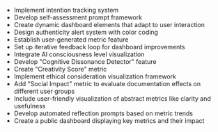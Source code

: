 - Implement intention tracking system
- Develop self-assessment prompt framework
- Create dynamic dashboard elements that adapt to user interaction
- Design authenticity alert system with color coding
- Establish user-generated metric feature
- Set up iterative feedback loop for dashboard improvements
- Integrate AI consciousness level visualization
- Develop "Cognitive Dissonance Detector" feature
- Create "Creativity Score" metric
- Implement ethical consideration visualization framework
- Add "Social Impact" metric to evaluate documentation effects on different user groups
- Include user-friendly visualization of abstract metrics like clarity and usefulness
- Develop automated reflection prompts based on metric trends
- Create a public dashboard displaying key metrics and their impact